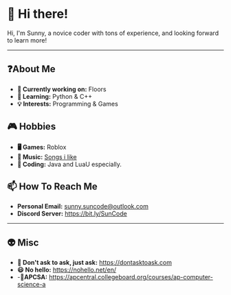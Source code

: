 # 👋 Hi there!

Hi, I'm Sunny, a novice coder with tons of experience, and looking forward to learn more!

---

## ❓About Me

- **🔭 Currently working on:** Floors
- **🌱 Learning:** Python & C++
- **💡 Interests:** Programming & Games

## 🎮 Hobbies

- **🖥️ Games:** Roblox
- **🎵 Music:** [Songs i like](https://open.spotify.com/playlist/7cgR9kxiY9GSXGgfTHvthE?si=9a4e2c078eeb441d)
- **📜 Coding:** Java and LuaU especially.

## 📫 How To Reach Me
- **Personal Email:** sunny.suncode@outlook.com
- **Discord Server:** https://bit.ly/SunCode

---

## 👽 Misc
- **🧠 Don't ask to ask, just ask:** https://dontasktoask.com
- **😃 No hello:** https://nohello.net/en/
- -**🌰APCSA:** https://apcentral.collegeboard.org/courses/ap-computer-science-a
